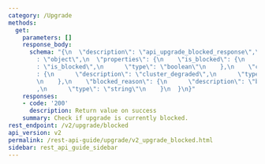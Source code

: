 ```yaml
---
category: /Upgrade
methods:
  get:
    parameters: []
    response_body:
      schema: "{\n  \"description\": \"api_upgrade_blocked_response\",\n  \"type\"\
        : \"object\",\n  \"properties\": {\n    \"is_blocked\": {\n      \"description\"\
        : \"is_blocked\",\n      \"type\": \"boolean\"\n    },\n    \"cluster_degraded\"\
        : {\n      \"description\": \"cluster_degraded\",\n      \"type\": \"boolean\"\
        \n    },\n    \"blocked_reason\": {\n      \"description\": \"blocked_reason\"\
        ,\n      \"type\": \"string\"\n    }\n  }\n}"
    responses:
    - code: '200'
      description: Return value on success
    summary: Check if upgrade is currently blocked.
rest_endpoint: /v2/upgrade/blocked
api_version: v2
permalink: /rest-api-guide/upgrade/v2_upgrade_blocked.html
sidebar: rest_api_guide_sidebar
---
```

